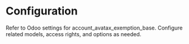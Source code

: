 # Configuration

Refer to Odoo settings for account_avatax_exemption_base. Configure related models, access rights, and options as needed.
